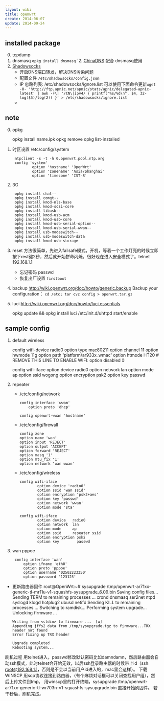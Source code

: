 ```yaml
---
layout: wiki
title: openwrt
create: 2014-06-07
update: 2014-09-24
---
```

## installed package
0. tcpdump
1. dnsmasq `opkg install dnsmasq`
`2. [ChinaDNS](https://github.com/clowwindy/ChinaDNS) 配合 dnsmasq使用
3. [Shadowsocks](https://github.com/shadowsocks/openwrt-shadowsocks) 
    - 开启DNS端口转发，解决DNS污染问题
    - 配置文件 `/etc/shadowsocks/config.json`
    - IP 忽略列表: /etc/shadowsocks/ignore.list 可以使用下面命令更新`wget -O- 'http://ftp.apnic.net/apnic/stats/apnic/delegated-apnic-latest' | awk -F\| '/CN\|ipv4/ { printf("%s/%d\n", $4, 32-log($5)/log(2)) }' > /etc/shadowsocks/ignore.list`
    - 


## note
0. opkg
 
    opkg install name.ipk
    opkg remove
    opkg list-installed

1. 时区设置 /etc/config/system

        ntpclient -s -t -h 0.openwrt.pool.ntp.org
        config 'system'
                option 'hostname' 'OpenWrt'
                option 'zonename' 'Asia/Shanghai'
                option 'timezone' 'CST-8'

2. 3G

        opkg install chat--
        opkg install comgt--
        opkg install kmod-nls-base
        opkg install kmod-scsi-core
        opkg install libusb--
        opkg install kmod-usb-acm
        opkg install kmod-usb-core
        opkg install kmod-usb-serial-option--
        opkg install kmod-usb-serial-wwan--
        opkg install usb-modeswitch--
        opkg install usb-modeswitch-data
        opkg install kmod-usb-storage

3. reset
方法很简单，先进入failsafe模式，开机，等着一个工作灯亮的时候立即按下rest键2秒，然后就开始拼命闪烁，很好现在进入安全模式了。telnet 192.168.1.1
    - 忘记密码 passwd
    - 恢复出厂设置 `firstboot`

4. backup
http://wiki.openwrt.org/doc/howto/generic.backup
Backup your configuration： `cd /etc; tar cvz config > openwrt.tar.gz`

5. luci
http://wiki.openwrt.org/doc/howto/luci.essentials

    opkg update && opkg install luci
    /etc/init.d/uhttpd start/enable

## sample config
1. default wireless

      config wifi-device  radio0
              option type     mac80211
              option channel  11
              option hwmode   11g
              option path     'platform/ar933x_wmac'
              option htmode   HT20
              # REMOVE THIS LINE TO ENABLE WIFI:
              option disabled 0

      config wifi-iface
              option device   radio0
              option network  lan
              option mode     ap
              option ssid     wogong
              option encryption psk2
              option key        passwd

2. repeater
    - /etc/config/network

          config interface 'wwan'
              option proto 'dhcp'

          config openwrt-wwan 'hostname'

    - /etc/config/firewall

          config zone
          option name 'wan'
          option input 'REJECT'
          option output 'ACCEPT'
          option forward 'REJECT'
          option masq '1'
          option mtu_fix '1'
          option network 'wan wwan'

    - /etc/config/wireless

          config wifi-iface
                  option device 'radio0'
                  option ssid 'wan ssid'
                  option encryption 'psk2+aes'
                  option key 'passwd'
                  option network 'wwan'
                  option mode 'sta'

          config wifi-iface
                  option device   radio0
                  option network  lan
                  option mode     ap
                  option ssid     repeater ssid
                  option encryption psk2
                  option key        passwd

3. wan pppoe

  		config interface 'wan'
  	        option ifname 'eth0'
  	        option proto 'pppoe'
  	        option username '02502223350'
  	        option password '123123'

* 更新路由器固件
      root@OpenWrt:~# sysupgrade /tmp/openwrt-ar71xx-generic-tl-mr11u-v1-squashfs-sysupgrade_6.09.bin
      Saving config files...
      Sending TERM to remaining processes ... crond dnsmasq ser2net ntpd syslogd klogd hotplug2 ubusd netifd
      Sending KILL to remaining processes ...
      Switching to ramdisk...
      Performing system upgrade...
      Unlocking firmware ...

      Writing from <stdin> to firmware ...  [w]
      Appending jffs2 data from /tmp/sysupgrade.tgz to firmware...TRX header not found
      Error fixing up TRX header

      Upgrade completed
      Rebooting system...

刷机过程
用telnet进入，passwd修改默认密码比如damndamn，然后路由器会自动ssh模式，此时telnet会开始无效，以后ssh登录路由器的时候带上id（ssh root@192.168.1.1，否则是不会以当前用户id进入的，mac里会这样）。
下载WINSCP
用scp协议连接到路由器，（有个麻烦对话框可以关闭查找用户组），然后上传文件到tmp。
用winscp里的打开终端，sysupgrade /tmp/openwrt-ar71xx-generic-tl-wr703n-v1-squashfs-sysupgrade.bin
直接开始刷固件。
若干秒后，刷机完成。
